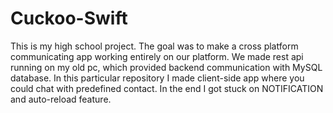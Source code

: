 # Cuckoo-Swift
This is my high school project. The goal was to make a cross platform communicating app working entirely on our platform. We made rest api running on my old pc, which provided backend communication with MySQL database. 
In this particular repository I made client-side app where you could chat with predefined contact. In the end I got stuck on NOTIFICATION and auto-reload feature. 
